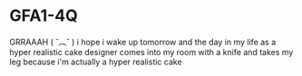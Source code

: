 # GFA1-4Q
GRRAAAH ( ˘︹˘ )
i hope i wake up tomorrow and the day in my life as a hyper realistic cake designer comes into my room with a knife and takes my leg because i'm actually a hyper realistic cake 
